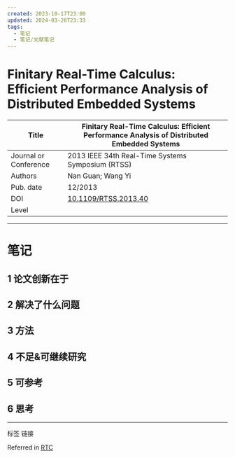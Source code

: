```yaml
---
created: 2023-10-17T23:00
updated: 2024-03-26T23:33
tags:
  - 笔记
  - 笔记/文献笔记
---
```


# Finitary Real-Time Calculus: Efficient Performance Analysis of Distributed Embedded Systems

| Title                 | Finitary Real-Time Calculus: Efficient Performance Analysis of Distributed Embedded Systems |
| --------------------- | ------------------------------------------------------------------------------------------- |
| Journal or Conference | 2013 IEEE 34th Real-Time Systems Symposium (RTSS)                                           |
| Authors               | Nan Guan; Wang Yi                                                                           |
| Pub. date             | 12/2013                                                                                     |
| DOI                   | [10.1109/RTSS.2013.40](https://doi.org/10.1109/RTSS.2013.40)                                |
| Level                 |                                                                                             |

***

# 笔记

## 1 论文创新在于

## 2 解决了什么问题

## 3 方法

## 4 不足&可继续研究

## 5 可参考

## 6 思考

***

标签 链接

Referred in <a href="zotero://note/u/WPR4X5B6/?ignore=1&#x26;line=-1" rel="noopener noreferrer nofollow" zhref="zotero://note/u/WPR4X5B6/?ignore=1&#x26;line=-1" ztype="znotelink" class="internal-link">RTC</a>
